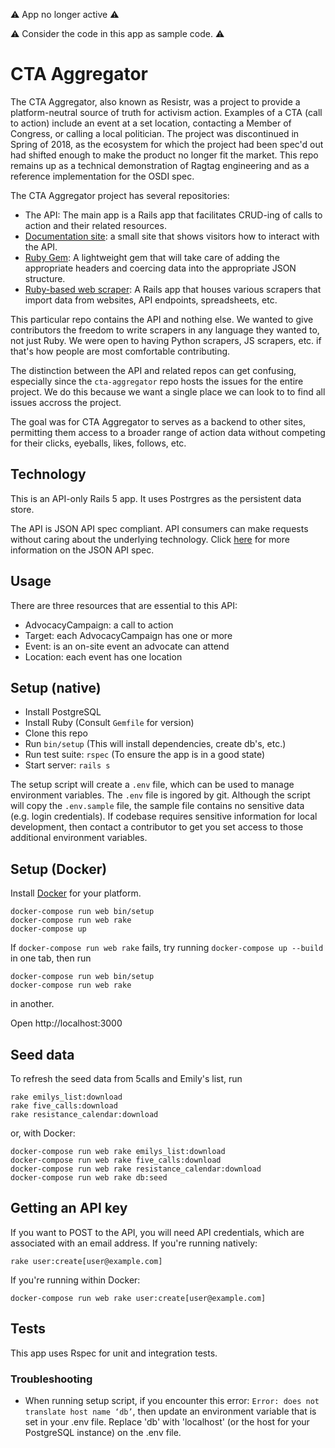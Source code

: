 :warning: App no longer active :warning:

:warning: Consider the code in this app as sample code. :warning:

# CTA Aggregator

The CTA Aggregator, also known as Resistr, was a project to provide a platform-neutral source of truth for activism action.  Examples of a CTA (call to action) include an event at a set location, contacting a Member of Congress, or calling a local politician. The project was discontinued in Spring of 2018, as the ecosystem for which the project had been spec'd out had shifted enough to make the product no longer fit the market. This repo remains up as a technical demonstration of Ragtag engineering and as a reference implementation for the OSDI spec.

The CTA Aggregator project has several repositories:
* The API: The main app is a Rails app that facilitates CRUD-ing of calls to action and their related resources.
* [Documentation site](https://github.com/RagtagOpen/cta-aggregator-docs): a small site that shows visitors how to interact with the API.
* [Ruby Gem](https://github.com/RagtagOpen/cta-aggregator-client-ruby): A lightweight gem that will take care of adding the appropriate headers and coercing data into the appropriate JSON structure.
* [Ruby-based web scraper](https://github.com/RagtagOpen/cta-scraper): A Rails app that houses various scrapers that import data from websites, API endpoints, spreadsheets, etc.

This particular repo contains the API and nothing else. We wanted to give
contributors the freedom to write scrapers in any language they wanted to, not
just Ruby. We were open to having Python scrapers, JS scrapers, etc. if that's
how people are most comfortable contributing.

The distinction between the API and related repos can get confusing,
especially since the `cta-aggregator` repo hosts the
issues for the entire project. We do this because we want a single place we
can look to to find all issues accross the project.

The goal was for CTA Aggregator to serves as a backend to other sites,
permitting them access to a broader range of action data without competing for
their clicks, eyeballs, likes, follows, etc.

## Technology

This is an API-only Rails 5 app.  It uses Postrgres as the persistent data
store.

The API is JSON API spec compliant.  API consumers can make requests without
caring about the underlying technology.  Click [here](http://jsonapi.org/)
for more information on the JSON API spec.

## Usage

There are three resources that are essential to this API:
* AdvocacyCampaign: a call to action
* Target: each AdvocacyCampaign has one or more
* Event: is an on-site event an advocate can attend
* Location: each event has one location

## Setup (native)

* Install PostgreSQL
* Install Ruby (Consult `Gemfile` for version)
* Clone this repo
* Run `bin/setup` (This will install dependencies, create db's, etc.)
* Run test suite: `rspec` (To ensure the app is in a good state)
* Start server: `rails s`

The setup script will create a `.env` file, which can be used to manage
environment variables.  The `.env` file is ingored by git.  Although the script
will copy the `.env.sample` file, the sample file contains no sensitive data
(e.g. login credentials).  If codebase requires sensitive information for local
development, then contact a contributor to get you set access to those additional
environment variables.

## Setup (Docker)

Install [Docker](https://store.docker.com/search?type=edition&offering=community) for your platform.

    docker-compose run web bin/setup
    docker-compose run web rake
    docker-compose up

If `docker-compose run web rake` fails, try running `docker-compose up --build` in one tab, then run

    docker-compose run web bin/setup
    docker-compose run web rake
    
in another.

Open http://localhost:3000

## Seed data

To refresh the seed data from 5calls and Emily's list, run

    rake emilys_list:download
    rake five_calls:download
    rake resistance_calendar:download

or, with Docker:

    docker-compose run web rake emilys_list:download
    docker-compose run web rake five_calls:download
    docker-compose run web rake resistance_calendar:download
    docker-compose run web rake db:seed
    
## Getting an API key

If you want to POST to the API, you will need API credentials, which are associated with an email address. If you're running natively:

    rake user:create[user@example.com]
    
If you're running within Docker:

    docker-compose run web rake user:create[user@example.com]

## Tests

This app uses Rspec for unit and integration tests.

### Troubleshooting
* When running setup script, if you encounter this error: `Error: does not translate host name ‘db’`, then update an environment variable that is set in your .env file.  Replace 'db' with 'localhost' (or the host for your PostgreSQL instance) on the .env file.
